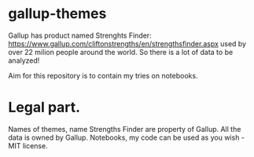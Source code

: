 # gallup-themes

Gallup has product named Strenghts Finder:
https://www.gallup.com/cliftonstrengths/en/strengthsfinder.aspx
used by over 22 milion people around the world. So there is a lot of data to be analyzed! 

Aim for this repository is to contain my tries on notebooks. 

# Legal part.
Names of themes, name Strengths Finder are property of Gallup. 
All the data is owned by Gallup.
Notebooks, my code can be used as you wish - MIT license.
